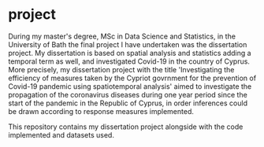 # project

During my master's degree, MSc in Data Science and Statistics, in the University of Bath the final project I have undertaken was the dissertation project. My dissertation is based on spatial analysis and statistics adding a temporal term as well, and investigated Covid-19 in the country of Cyprus. More precisely, my dissertation project with the title 'Investigating the efficiency of measures taken by the Cypriot govrnment for the prevention of Covid-19 pandemic using spatiotemporal analysis' aimed to investigate the propagation of the coronavirus diseases during one year period since the start of the pandemic in the Republic of Cyprus, in order inferences could be drawn according to response measures implemented. 

This repository contains my dissertation project alongside with the code implemented and datasets used.
